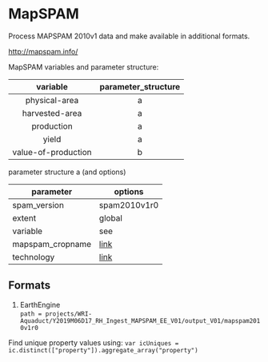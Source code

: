 # MapSPAM
Process MAPSPAM 2010v1 data and make available in additional formats.  

http://mapspam.info/  

MapSPAM variables and parameter structure:

**variable**|**parameter\_structure**
:-----:|:-----:
physical-area|a
harvested-area|a
production|a
yield|a
value-of-production|b

parameter structure a (and options)  

| parameter        | options                                                                              |
|------------------|--------------------------------------------------------------------------------------|
| spam_version     | spam2010v1r0                                                                         |
| extent           | global                                                                               |
| variable         | see                                                                                  |
| mapspam_cropname | [link](https://github.com/wri/MAPSPAM/blob/master/metadata_tables/mapspam_names.csv) |
| technology       | [link](https://github.com/wri/MAPSPAM/blob/master/metadata_tables/technologies.csv)  |







## Formats

1. EarthEngine  
`path = projects/WRI-Aquaduct/Y2019M06D17_RH_Ingest_MAPSPAM_EE_V01/output_V01/mapspam2010v1r0`  


Find unique property values using:
`var icUniques = ic.distinct(["property"]).aggregate_array("property")`


